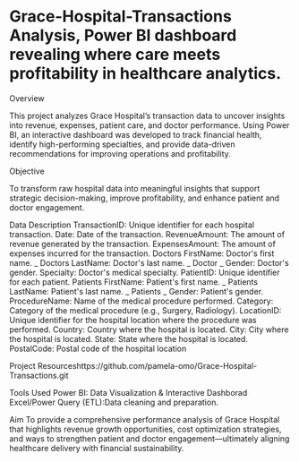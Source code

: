 # Grace-Hospital-Transactions Analysis, Power BI dashboard revealing where care meets profitability in healthcare analytics.

Overview

This project analyzes Grace Hospital’s transaction data to uncover insights into revenue, expenses, patient care, and doctor performance. Using Power BI, an interactive dashboard was developed to track financial health, identify high-performing specialties, and provide data-driven recommendations for improving operations and profitability.


Objective

To transform raw hospital data into meaningful insights that support strategic decision-making, improve profitability, and enhance patient and doctor engagement.



Data Description
TransactionID: Unique identifier for each hospital
transaction.
Date: Date of the transaction.
RevenueAmount: The amount of revenue generated by
the transaction.
ExpensesAmount: The amount of expenses incurred for
the transaction.
Doctors
FirstName: Doctor's first name.
_
Doctors
LastName: Doctor's last name.
_
Doctor
_
Gender: Doctor's gender.
Specialty: Doctor's medical specialty.
PatientID: Unique identifier for each patient.
Patients
FirstName: Patient's first name.
_
Patients
LastName: Patient's last name.
_
Patients
_
Gender: Patient's gender.
ProcedureName: Name of the medical procedure
performed.
Category: Category of the medical procedure (e.g.,
Surgery, Radiology).
LocationID: Unique identifier for the hospital
location where the procedure was performed.
Country: Country where the hospital is located.
City: City where the hospital is located.
State: State where the hospital is located.
PostalCode: Postal code of the hospital location

Project Resourceshttps://github.com/pamela-omo/Grace-Hospital-Transactions.git



Tools Used 
Power BI: Data Visualization & Interactive Dashborad 
Excel/Power Query (ETL):Data cleaning and preparation.

Aim 
To provide a comprehensive performance analysis of Grace Hospital that highlights revenue growth opportunities, cost optimization strategies, and ways to strengthen patient and doctor engagement—ultimately aligning healthcare delivery with financial sustainability.
